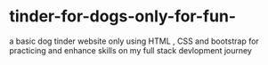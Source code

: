 # tinder-for-dogs-only-for-fun-
a basic dog tinder website only using HTML , CSS and bootstrap for practicing and enhance skills on my full stack  devlopment journey
